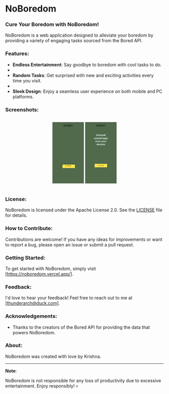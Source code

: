 # NoBoredom

### Cure Your Boredom with NoBoredom!

NoBoredom is a web application designed to alleviate your boredom by providing a variety of engaging tasks sourced from the Bored API.

### Features:

- **Endless Entertainment**: Say goodbye to boredom with cool tasks to do.
- 
- **Random Tasks**: Get surprised with new and exciting activities every time you visit.
- 
- **Sleek Design**: Enjoy a seamless user experience on both mobile and PC platforms.

### Screenshots:

<div style="display: flex; justify-content: center;">
  <p style="text-align: center;">
    <img src="screenshots/mobile/1.png" alt="" width="100" height="195" />
    <img src="screenshots/mobile/2.png" alt="" width="100" height="195" />
    

  </p>
</div>

### License:
NoBoredom is licensed under the Apache License 2.0. See the [LICENSE](LICENSE) file for details.

### How to Contribute:
Contributions are welcome! If you have any ideas for improvements or want to report a bug, please open an issue or submit a pull request.

### Getting Started:
To get started with NoBoredom, simply visit [https://noboredom.vercel.app/].

### Feedback:
I'd love to hear your feedback! Feel free to reach out to me at [thunderarch@duck.com].

### Acknowledgements:
- Thanks to the creators of the Bored API for providing the data that powers NoBoredom.


### About:

NoBoredom was created with love by Krishna. 

---

**Note**:

NoBoredom is not responsible for any loss of productivity due to excessive entertainment. Enjoy responsibly! 💀
